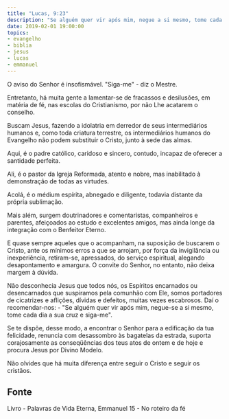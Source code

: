 ```yaml
---
title: "Lucas, 9:23"
description: "Se alguém quer vir após mim, negue a si mesmo, tome cada dia a sua cruz e siga-me. - Jesus"
date: 2019-02-01 19:00:00
topics: 
- evangelho
- biblia
- jesus
- lucas
- emmanuel
---
```


O aviso do Senhor é insofismável. "Siga-me" - diz o Mestre.

Entretanto, há muita gente a lamentar-se de fracassos e desilusões, em matéria de
fé, nas escolas do Cristianismo, por não Lhe acatarem o conselho.

Buscam Jesus, fazendo a idolatria em derredor de seus intermediários humanos e,
como toda criatura terrestre, os intermediários humanos do Evangelho não podem
substituir o Cristo, junto à sede das almas.

Aqui, é o padre católico, caridoso e sincero, contudo, incapaz de oferecer a
santidade perfeita.

Ali, é o pastor da Igreja Reformada, atento e nobre, mas inabilitado à demonstração
de todas as virtudes.

Acolá, é o médium espírita, abnegado e diligente, todavia distante da própria
sublimação.

Mais além, surgem doutrinadores e comentaristas, companheiros e parentes,
afeiçoados ao estudo e excelentes amigos, mas ainda longe da integração com o
Benfeitor Eterno.

E quase sempre aqueles que o acompanham, na suposição de buscarem o Cristo,
ante os mínimos erros a que se arrojam, por força da invigilância ou inexperiência,
retiram-se, apressados, do serviço espiritual, alegando desapontamento e amargura.
O convite do Senhor, no entanto, não deixa margem à dúvida.

Não desconhecia Jesus que todos nós, os Espíritos encarnados ou desencarnados
que suspiramos pela comunhão com Ele, somos portadores de cicatrizes e aflições,
dívidas e defeitos, muitas vezes escabrosos. Daí o recomendar-nos: - "Se alguém
quer vir após mim, negue-se a si mesmo, tome cada dia a sua cruz e siga-me".

Se te dispõe, desse modo, a encontrar o Senhor para a edificação da tua
felicidade, renuncia com desassombro às bagatelas da estrada, suporta
corajosamente as conseqüências dos teus atos de ontem e de hoje e procura Jesus
por Divino Modelo.

Não olvides que há muita diferença entre seguir o Cristo e seguir os cristãos.


## Fonte
Livro - Palavras de Vida Eterna, Emmanuel
15 - No roteiro da fé
